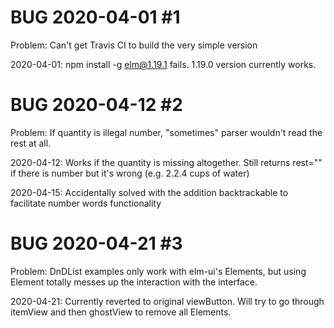 # BUG 2020-04-01 #1
Problem: Can't get Travis CI to build the very simple version

2020-04-01: npm install -g elm@1.19.1 fails. 1.19.0 version currently works.


# BUG 2020-04-12 #2
Problem: If quantity is illegal number, "sometimes" parser wouldn't read the rest at all.

2020-04-12: Works if the quantity is missing altogether. Still returns rest="" if there is number but it's wrong (e.g. 2.2.4 cups of water)

2020-04-15: Accidentally solved with the addition backtrackable to facilitate number words functionality


# BUG 2020-04-21 #3
Problem: DnDList examples only work with elm-ui's Elements, but using Element totally messes up the interaction with the interface.

2020-04-21: Currently reverted to original viewButton. Will try to go through itemView and then ghostView to remove all Elements.